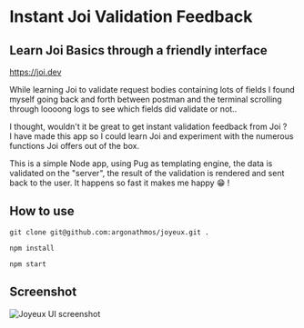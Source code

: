 # Instant Joi Validation Feedback

## Learn Joi Basics through a friendly interface

https://joi.dev

While learning Joi to validate request bodies containing lots of fields I found myself going back and forth between postman and the terminal scrolling through loooong logs to see which fields did validate or not..   

I thought, wouldn't it be great to get instant validation feedback from Joi ?   
I have made this app so I could learn Joi and experiment with the numerous functions Joi offers out of the box. 

This is a simple Node app, using Pug as templating engine, the data is validated on the "server", the result of the validation is rendered and sent back to the user. It happens so fast it makes me happy 😁  !

## How to use

`````
git clone git@github.com:argonathmos/joyeux.git .
`````

````
npm install
````

```
npm start
```

## Screenshot 

![Joyeux UI screenshot](https://user-images.githubusercontent.com/65337143/119224195-39898600-baf5-11eb-8ceb-913d7ce4cc97.png)

